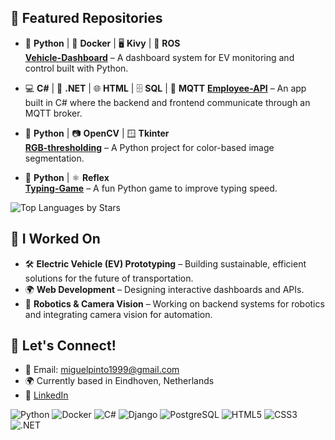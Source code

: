 
## 📌 Featured Repositories

- 🐍 **Python** | 🐳 **Docker** | 🖥️ **Kivy** | 🤖 **ROS**  
  [**Vehicle-Dashboard**](https://github.com/Miguel-Pinto99/Vehicle-Dashboad) – A dashboard system for EV monitoring and control built with Python.

- 💻 **C#** | 🧱 **.NET** | 🌐 **HTML** | 🗄️ **SQL** | 📡 **MQTT** 
  [**Employee-API**](https://github.com/Miguel-Pinto99/Employee-API) – An app built in C# where the backend and frontend communicate through an MQTT broker.

- 🐍 **Python** | 📷 **OpenCV** | 🪟 **Tkinter**  
  [**RGB-thresholding**](https://github.com/Miguel-Pinto99/RGB-thresholding) – A Python project for color-based image segmentation.

- 🐍 **Python** | ⚛️ **Reflex**  
  [**Typing-Game**](https://github.com/Miguel-Pinto99/Typing-Game) – A fun Python game to improve typing speed.

![Top Languages by Stars](https://github-readme-stats.vercel.app/api/top-langs/?username=Miguel-Pinto99&langs_count=10&layout=compact&hide=html,css)
## 🔧 I Worked On

- 🛠️ **Electric Vehicle (EV) Prototyping** – Building sustainable, efficient solutions for the future of transportation.
- 🌍 **Web Development** – Designing interactive dashboards and APIs.
- 🤖 **Robotics & Camera Vision** – Working on backend systems for robotics and integrating camera vision for automation.

## 🚀 Let's Connect!

- 📧 Email: [miguelpinto1999@gmail.com](mailto:miguelpinto1999@gmail.com)
- 🌍 Currently based in Eindhoven, Netherlands
- 💼 [LinkedIn](https://www.linkedin.com/in/miguel-pinto-9aa8551bb)

![Python](https://img.shields.io/badge/Python-3776AB?style=for-the-badge&logo=python&logoColor=white) ![Docker](https://img.shields.io/badge/Docker-2496ED?style=for-the-badge&logo=docker&logoColor=white) ![C#](https://img.shields.io/badge/C%23-2396ED?style=for-the-badge&logo=csharp&logoColor=white) ![Django](https://img.shields.io/badge/Django-092D1F?style=for-the-badge&logo=django&logoColor=white) ![PostgreSQL](https://img.shields.io/badge/PostgreSQL-336791?style=for-the-badge&logo=postgresql&logoColor=white) ![HTML5](https://img.shields.io/badge/HTML5-E34F26?style=for-the-badge&logo=html5&logoColor=white) ![CSS3](https://img.shields.io/badge/CSS3-1572B6?style=for-the-badge&logo=css3&logoColor=white) ![.NET](https://img.shields.io/badge/.NET-512BD4?style=for-the-badge&logo=.net&logoColor=white)
